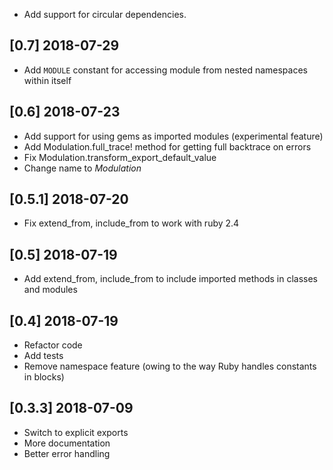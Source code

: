 * Add support for circular dependencies.

## [0.7] 2018-07-29

* Add `MODULE` constant for accessing module from nested namespaces within itself

## [0.6] 2018-07-23

* Add support for using gems as imported modules (experimental feature)
* Add Modulation.full_trace! method for getting full backtrace on errors
* Fix Modulation.transform_export_default_value
* Change name to *Modulation*

## [0.5.1] 2018-07-20

* Fix extend_from, include_from to work with ruby 2.4

## [0.5] 2018-07-19

* Add extend_from, include_from to include imported methods in classes and modules

## [0.4] 2018-07-19

* Refactor code
* Add tests
* Remove namespace feature (owing to the way Ruby handles constants in blocks)

## [0.3.3] 2018-07-09

* Switch to explicit exports
* More documentation
* Better error handling